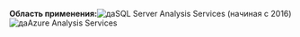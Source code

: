 **Область применения:**![да](media/yes.png)SQL Server Analysis Services (начиная с 2016)![да](media/yes.png)Azure Analysis Services